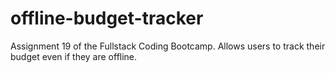 # offline-budget-tracker
Assignment 19 of the Fullstack Coding Bootcamp. Allows users to track their budget even if they are offline.
